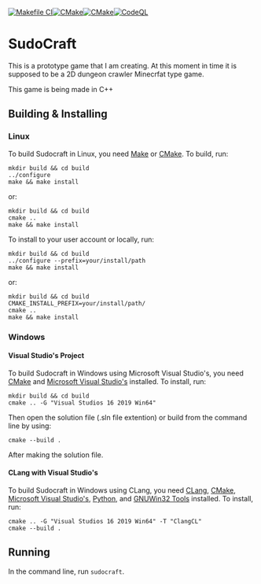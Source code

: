 [![Makefile CI](https://github.com/proatgram/SudoCraft/actions/workflows/makefile.yml/badge.svg)](https://github.com/proatgram/SudoCraft/actions/workflows/makefile.yml)[![CMake](https://github.com/proatgram/SudoCraft/actions/workflows/cmake-linux.yml/badge.svg)](https://github.com/proatgram/SudoCraft/actions/workflows/cmake-linux.yml)[![CMake](https://github.com/proatgram/SudoCraft/actions/workflows/cmake-windows.yml/badge.svg)](https://github.com/proatgram/SudoCraft/actions/workflows/cmake-windows.yml)[![CodeQL](https://github.com/proatgram/SudoCraft/actions/workflows/codeql-analysis.yml/badge.svg)](https://github.com/proatgram/SudoCraft/actions/workflows/codeql-analysis.yml)


# SudoCraft
This is a prototype game that I am creating.
At this moment in time it is supposed to be a 2D dungeon crawler Minecrfat type game.

This game is being made in C++

## Building & Installing
### Linux
To build Sudocraft in Linux, you need [Make](https://www.gnu.org/software/make/) or [CMake](https://cmake.org/download/). To build, run: 
```
mkdir build && cd build
../configure
make && make install
```
or:
```
mkdir build && cd build
cmake ..
make && make install
```
To install to your user account or locally, run:
```
mkdir build && cd build
../configure --prefix=your/install/path
make && make install
```
or:
```
mkdir build && cd build
CMAKE_INSTALL_PREFIX=your/install/path/
cmake ..
make && make install
``` 

### Windows
#### Visual Studio's Project
To build Sudocraft in Windows using Microsoft Visual Studio's, you need [CMake](https://cmake.org/download/) and [Microsoft Visual Studio's](https://visualstudio.microsoft.com/) installed. To install, run:
```
mkdir build && cd build
cmake .. -G "Visual Studios 16 2019 Win64"
```
Then open the solution file (.sln file extention) or build from the command line by using:
```
cmake --build .
```
After making the solution file.
#### CLang with Visual Studio's
To build Sudocraft in Windows using CLang, you need [CLang](https://clang.llvm.org/get_started.html), [CMake](https://cmake.org/download/), [Microsoft Visual Studio's](https://visualstudio.microsoft.com/), [Python](https://www.python.org/download/), and [GNUWin32 Tools](http://getgnuwin32.sourceforge.net/) installed. To install, run:
```
cmake .. -G "Visual Studios 16 2019 Win64" -T "ClangCL"
cmake --build .
```
## Running
In the command line, run `sudocraft`.
